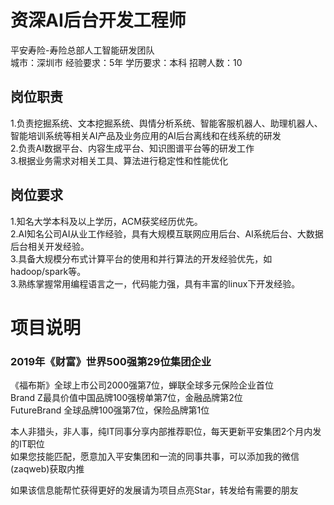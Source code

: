 # 资深AI后台开发工程师
平安寿险-寿险总部人工智能研发团队  
城市：深圳市 经验要求：5年 学历要求：本科  招聘人数：10

## 岗位职责
1.负责挖掘系统、文本挖掘系统、舆情分析系统、智能客服机器人、助理机器人、智能培训系统等相关AI产品及业务应用的AI后台离线和在线系统的研发   
2.负责AI数据平台、内容生成平台、知识图谱平台等的研发工作   
3.根据业务需求对相关工具、算法进行稳定性和性能优化

## 岗位要求
1.知名大学本科及以上学历，ACM获奖经历优先。   
2.AI知名公司AI从业工作经验，具有大规模互联网应用后台、AI系统后台、大数据后台相关开发经验。   
3.具备大规模分布式计算平台的使用和并行算法的开发经验优先，如hadoop/spark等。   
3.熟练掌握常用编程语言之一，代码能力强，具有丰富的linux下开发经验。

# 项目说明

### 2019年《财富》世界500强第29位集团企业
《福布斯》全球上市公司2000强第7位，蝉联全球多元保险企业首位  
Brand Z最具价值中国品牌100强榜单第7位，金融品牌第2位  
FutureBrand 全球品牌100强第7位，保险品牌第1位

本人非猎头，非人事，纯IT同事分享内部推荐职位，每天更新平安集团2个月内发的IT职位  
如果您技能匹配，愿意加入平安集团和一流的同事共事，可以添加我的微信(zaqweb)获取内推 

如果该信息能帮忙获得更好的发展请为项目点亮Star，转发给有需要的朋友




